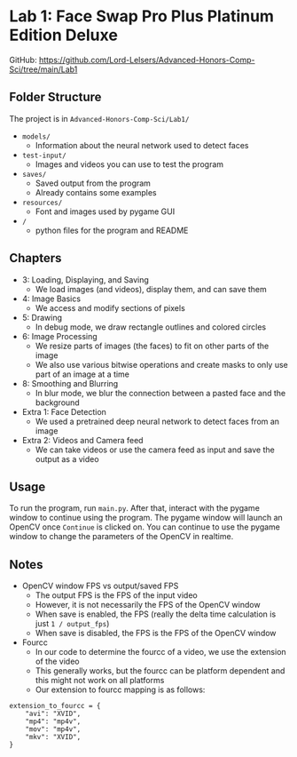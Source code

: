 # Lab 1: Face Swap Pro Plus Platinum Edition Deluxe

GitHub: https://github.com/Lord-Lelsers/Advanced-Honors-Comp-Sci/tree/main/Lab1

## Folder Structure

The project is in `Advanced-Honors-Comp-Sci/Lab1/`

- `models/`
	- Information about the neural network used to detect faces
- `test-input/`
	- Images and videos you can use to test the program
- `saves/`
	- Saved output from the program
	- Already contains some examples
- `resources/`
	- Font and images used by pygame GUI
- `/`
	- python files for the program and README

## Chapters

- 3: Loading, Displaying, and Saving
	- We load images (and videos), display them, and can save them
- 4: Image Basics
	- We access and modify sections of pixels
- 5: Drawing
	- In debug mode, we draw rectangle outlines and colored circles
- 6: Image Processing
	- We resize parts of images (the faces) to fit on other parts of the image
	- We also use various bitwise operations and create masks to only use part of an image at a time
- 8: Smoothing and Blurring
	- In blur mode, we blur the connection between a pasted face and the background
- Extra 1: Face Detection
	- We used a pretrained deep neural network to detect faces from an image
- Extra 2: Videos and Camera feed
	- We can take videos or use the camera feed as input and save the output as a video

## Usage

To run the program, run `main.py`.
After that, interact with the pygame window to continue using the program.
The pygame window will launch an OpenCV once `Continue` is clicked on.
You can continue to use the pygame window to change the parameters of the OpenCV in realtime.

## Notes

- OpenCV window FPS vs output/saved FPS
	- The output FPS is the FPS of the input video
	- However, it is not necessarily the FPS of the OpenCV window
	- When save is enabled, the FPS (really the delta time calculation is just `1 / output_fps`)
	- When save is disabled, the FPS is the FPS of the OpenCV window
- Fourcc
	- In our code to determine the fourcc of a video, we use the extension of the video
	- This generally works, but the fourcc can be platform dependent and this might not work on all platforms
	- Our extension to fourcc mapping is as follows:
```
extension_to_fourcc = {
	"avi": "XVID",
	"mp4": "mp4v",
	"mov": "mp4v",
	"mkv": "XVID",
}
```